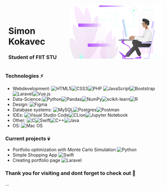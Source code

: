 <div style="width:40%;display:inline-block;overflow:visible">
  <h1 style="margin-left:5%; overflow:visible;width:100%;">Simon Kokavec</h1>
  <h3 style="margin-left:5%;width:100%">Student of FIIT STU</h3>
</div>
<div style="width:59%;display:inline-block;margin-top:5%">
  <img src="https://github.com/SimonK1/SimonK1/blob/main/Illustration.png" alt=" " style="zoom:100%"/>
</div>



### Technologies ⚡

- Webdevelopment: ![HTML5](https://img.shields.io/badge/html5-000000?style=for-the-badge&logo=html5&logoColor=white)![CSS3](https://img.shields.io/badge/css3-000000?style=for-the-badge&logo=css3&logoColor=white)![PHP](https://img.shields.io/badge/php-000000?style=for-the-badge&logo=php&logoColor=white) ![JavaScript](https://img.shields.io/badge/javascript-000000?style=for-the-badge&logo=javascript&logoColor=white)![Bootstrap](https://img.shields.io/badge/bootstrap-000000?style=for-the-badge&logo=bootstrap&logoColor=white)![Laravel](https://img.shields.io/badge/laravel-96FAF0?style=for-the-badge&logo=laravel&logoColor=black )![Vue.js](https://img.shields.io/badge/vuejs-black?style=for-the-badge&logo=vuedotjs&logoColor=%234FC08D)
- Data-Science:![Python](https://img.shields.io/badge/python-96FAF0?style=for-the-badge&logo=python&logoColor=black)![Pandas](https://img.shields.io/badge/pandas-000000?style=for-the-badge&logo=pandas&logoColor=white)![NumPy](https://img.shields.io/badge/numpy-000000?style=for-the-badge&logo=numpy&logoColor=white)![scikit-learn](https://img.shields.io/badge/scikit--learn-FA80F9?style=for-the-badge&logo=scikit-learn&logoColor=black)![R](https://img.shields.io/badge/r-000000?style=for-the-badge&logo=r&logoColor=white)
- Design: ![Figma](https://img.shields.io/badge/figma-000000?style=for-the-badge&logo=figma&logoColor=white)
- Database systems: ![MySQL](https://img.shields.io/badge/mysql-000000?style=for-the-badge&logo=mysql&logoColor=white)![Postgres](https://img.shields.io/badge/postgres-000000?style=for-the-badge&logo=postgresql&logoColor=white)![Postman](https://img.shields.io/badge/Postman-000000?style=for-the-badge&logo=postman&logoColor=white)
- IDEs: ![Visual Studio Code](https://img.shields.io/badge/Visual%20Studio%20Code-FA80F9?style=for-the-badge&logo=visual-studio-code&logoColor=black)![CLion](https://img.shields.io/badge/CLion-black?style=for-the-badge&logo=clion&logoColor=white)![Jupyter Notebook](https://img.shields.io/badge/jupyter-000000?style=for-the-badge&logo=jupyter&logoColor=white)
- Other: ![C](https://img.shields.io/badge/c-000000?style=for-the-badge&logo=c&logoColor=white)![Swift](https://img.shields.io/badge/swift-000000?style=for-the-badge&logo=swift&logoColor=white)![C++](https://img.shields.io/badge/c++-000000?style=for-the-badge&logo=c%2B%2B&logoColor=white)![Java](https://img.shields.io/badge/java-000000?style=for-the-badge&logo=java&logoColor=white)
- OS: ![Mac OS](https://img.shields.io/badge/mac%20os-000000?style=for-the-badge&logo=macos&logoColor=F0F0F0)



### Current projects :skull:

-  Portfolio optimization with Monte Carlo Simulation ![Python](https://img.shields.io/badge/python-000000?style=for-the-badge&logo=python&logoColor=white)
- Simple Shopping App ![Swift](https://img.shields.io/badge/swift-000000?style=for-the-badge&logo=swift&logoColor=white)
- Creating portfolio page ![Laravel](https://img.shields.io/badge/laravel-000000?style=for-the-badge&logo=laravel&logoColor=white )



### Thank you for visiting and dont forget to check out  :crescent_moon:

...
